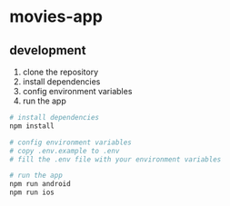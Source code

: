 # movies-app

## development

1. clone the repository
2. install dependencies
3. config environment variables
4. run the app

```bash
# install dependencies
npm install

# config environment variables
# copy .env.example to .env
# fill the .env file with your environment variables

# run the app
npm run android
npm run ios
